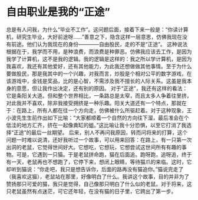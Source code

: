 # 自由职业是我的“正途”
总是有人问我，为什么“毕业不工作”。这问题后面，接着下来一般是：“你读计算机，研究生毕业，大好前途呀……”善意之下，隐含这样一层意思，仿佛我现在没有前途。他们认为我现在的身份————自由股民，走的不是“正途”。 
这种说法根据在于，我学而不用，是种浪费，而浪费是种罪恶。仿佛我应该去工作，是因为我学了计算机，这不是我的逻辑。我的逻辑是这样的：我之所以学计算机，是因为我喜欢，我还有其他爱好，还有其他能力，为此我还想做做其他事情。至于为什么要做股民，那是我其中的一个兴趣，对我而言，炒股是个相对公平的数字游戏，在该游戏中，金钱是奖品，比的是心智，不需涉及我不擅长的人际关系。这虽是我本身的意愿，但让我作出决定，还有别的原因。 
对于“正途”，我还有这样的看法：它是条阳关大道。但和整个世界相比，一条路总是太窄，而且太多人争着往里挤，对此我并不喜欢，除非我接受拥挤是一种乐趣。阳关大道还有一个特点，那就在于：在路上，所有人都在往一个方向走，仿佛被什么所驱赶着。对于这种现象，王小波先生生前作出如下比喻：“大家都顺着一个自然的方向往下溜，最后准会在个低洼的地方汇齐，挤在一起像粪缸的蛆。”这比喻让我十分恐惧，以至它打消了我选择“正途”的最后一丝期望。 
后来，别人不再问我原因，转而问将来的打算，这个问题一时难以说清，还好我听过一个故事，可以用来回答：在路上，有一只第一次出洞的老鼠，它觉得世间好大。它想吃，它想玩，它想尝试这世间所有有趣的事物。可是，它遇到一只猫。于是老鼠拼命跑，猫在后面追。跑呀跑，追呀追，终于有一天，老鼠再也不想跑了，它停下来，想闭上眼睛，等待猫爪的来临。这时，它却听到猫说：“你走吧，我只是想告诉你，后面的路再没有猫追你。”猫说完走了（我喜欢这猫），老鼠站在那里，好像明白了什么。我讲这个故事，目的并非为了赞扬那只可爱的猫，我只是觉得，自己像那只明白了什么似的老鼠。对于将来，这只老鼠虽然有点迷茫，可它还年轻，在没有猫的日子里，它跨出了第一步。
  